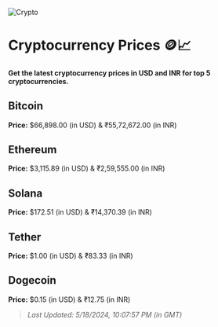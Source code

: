 
![Crypto](https://www.techguide.com.au/wp-content/uploads/2020/11/crypto3.jpeg)

# Cryptocurrency Prices 🪙📈

#### Get the latest cryptocurrency prices in USD and INR for top 5 cryptocurrencies.

## Bitcoin

**Price:** $66,898.00 (in USD) & ₹55,72,672.00 (in INR)

## Ethereum

**Price:** $3,115.89 (in USD) & ₹2,59,555.00 (in INR)

## Solana

**Price:** $172.51 (in USD) & ₹14,370.39 (in INR)

## Tether

**Price:** $1.00 (in USD) & ₹83.33 (in INR)

## Dogecoin

**Price:** $0.15 (in USD) & ₹12.75 (in INR)

> _Last Updated: 5/18/2024, 10:07:57 PM (in GMT)_
